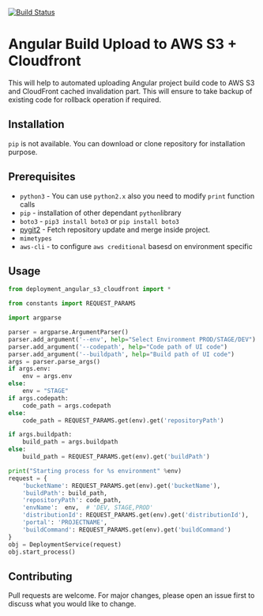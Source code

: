[![Build Status](https://travis-ci.com/aviboy2006/angular-upload-s3cf.svg?branch=master)](https://travis-ci.com/aviboy2006/angular-upload-s3cf)
# Angular Build Upload to AWS S3 + Cloudfront

This will help to automated uploading Angular project build code to AWS S3 and CloudFront cached invalidation part. This will ensure to take backup of existing code for rollback operation if required.

## Installation

`pip` is not available. You can download or clone repository for installation purpose. 


## Prerequisites

* `python3`  - You can use `python2.x` also you need to modify `print` function calls
* `pip` - installation of other dependant `python`library 
* `boto3` - `pip3 install boto3`  or `pip install boto3`
* [pygit2](https://pypi.org/project/pygit2/0.16.2/) - Fetch repository update and merge inside project.
* `mimetypes`
* `aws-cli` - to configure `aws creditional` basesd on environment specific 

## Usage

```python
from deployment_angular_s3_cloudfront import *

from constants import REQUEST_PARAMS

import argparse

parser = argparse.ArgumentParser()
parser.add_argument('--env', help="Select Environment PROD/STAGE/DEV")
parser.add_argument('--codepath', help="Code path of UI code")
parser.add_argument('--buildpath', help="Build path of UI code")
args = parser.parse_args()
if args.env:
    env = args.env
else:
    env = "STAGE"
if args.codepath:
    code_path = args.codepath
else:
    code_path = REQUEST_PARAMS.get(env).get('repositoryPath')

if args.buildpath:
    build_path = args.buildpath
else:
    build_path = REQUEST_PARAMS.get(env).get('buildPath')

print("Starting process for %s environment" %env)
request = {
    'bucketName': REQUEST_PARAMS.get(env).get('bucketName'), 
    'buildPath': build_path,
    'repositoryPath': code_path,
    'envName':  env,  # 'DEV, STAGE,PROD'
    'distributionId': REQUEST_PARAMS.get(env).get('distributionId'),
    'portal': 'PROJECTNAME',
    'buildCommand': REQUEST_PARAMS.get(env).get('buildCommand')
}
obj = DeploymentService(request)
obj.start_process()
```


## Contributing
Pull requests are welcome. For major changes, please open an issue first to discuss what you would like to change.
